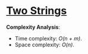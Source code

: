 # [Two Strings](https://www.hackerrank.com/challenges/two-strings)

__Complexity Analysis__:
* Time complexity: _O(n + m)_.
* Space complexity: _O(n)_.
